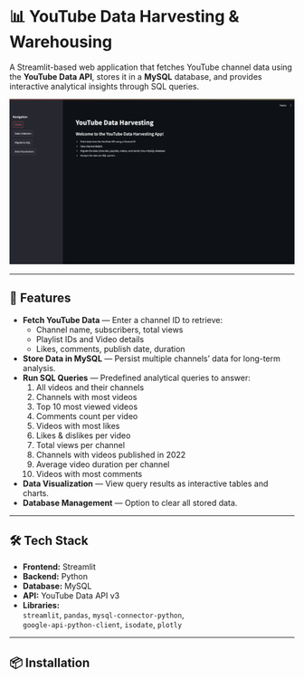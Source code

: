 # 📊 YouTube Data Harvesting & Warehousing

A Streamlit-based web application that fetches YouTube channel data using the **YouTube Data API**, stores it in a **MySQL** database, and provides interactive analytical insights through SQL queries.

![Home Page](screenshots/home.png)

---

## 🚀 Features
- **Fetch YouTube Data** — Enter a channel ID to retrieve:
  - Channel name, subscribers, total views
  - Playlist IDs and Video details
  - Likes, comments, publish date, duration
- **Store Data in MySQL** — Persist multiple channels’ data for long-term analysis.
- **Run SQL Queries** — Predefined analytical queries to answer:
  1. All videos and their channels
  2. Channels with most videos
  3. Top 10 most viewed videos
  4. Comments count per video
  5. Videos with most likes
  6. Likes & dislikes per video
  7. Total views per channel
  8. Channels with videos published in 2022
  9. Average video duration per channel
  10. Videos with most comments
- **Data Visualization** — View query results as interactive tables and charts.
- **Database Management** — Option to clear all stored data.

---

## 🛠️ Tech Stack
- **Frontend:** Streamlit
- **Backend:** Python
- **Database:** MySQL
- **API:** YouTube Data API v3
- **Libraries:**  
  `streamlit`, `pandas`, `mysql-connector-python`,  
  `google-api-python-client`, `isodate`, `plotly`

---

## 📦 Installation

